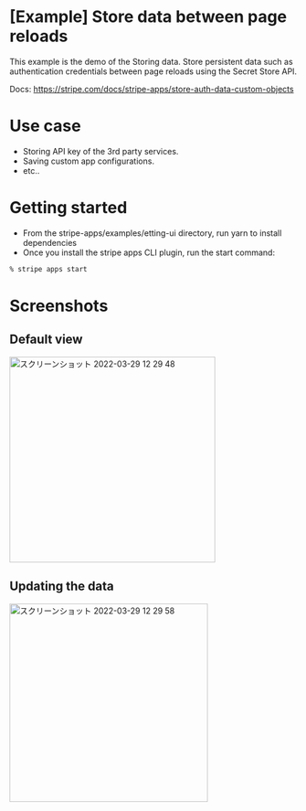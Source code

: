 # [Example] Store data between page reloads

This example is the demo of the Storing data.
Store persistent data such as authentication credentials between page reloads using the Secret Store API.

Docs: https://stripe.com/docs/stripe-apps/store-auth-data-custom-objects

# Use case
- Storing API key of the 3rd party services.
- Saving custom app configurations.
- etc..

# Getting started

- From the stripe-apps/examples/etting-ui directory, run yarn to install dependencies
- Once you install the stripe apps CLI plugin, run the start command:

```bash
% stripe apps start
```

# Screenshots
## Default view
<img width="360" alt="スクリーンショット 2022-03-29 12 29 48" src="https://user-images.githubusercontent.com/95597878/160527545-fee372bd-502d-4816-922c-d2213b6a10e2.png">

## Updating the data
<img width="347" alt="スクリーンショット 2022-03-29 12 29 58" src="https://user-images.githubusercontent.com/95597878/160527555-80700ee0-c28f-4e5c-ae63-fe79918e5849.png">

